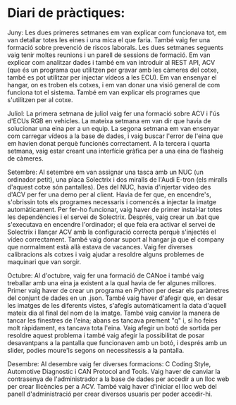 # Diari de pràctiques:

Juny:
Les dues primeres setmanes em van explicar com funcionava tot, em van detallar totes les eines i una mica el que faria. També vaig fer una formació sobre prevenció de riscos laborals.
Les dues setmanes seguents vaig tenir moltes reunions i un parell de sessions de formació. Em van explicar com analitzar dades i també em van introduir al REST API, ACV (que és un programa que utilitzen per gravar amb les càmeres del cotxe, també es pot utilitzar per injectar vídeos a les ECU).
Em van ensenyar el hangar, on es troben els cotxes, i em van donar una visió general de com funciona tot el sistema. També em van explicar els programes que s'utilitzen per al cotxe.

Juliol:
La primera setmana de juliol vaig fer una formació sobre ACV i l'ús d'ECUs RGB en vehicles. La mateixa setmana em van dir que havia de solucionar una eina per a un equip.
La segona setmana em van ensenyar com carregar vídeos a la base de dades, i vaig buscar l'error de l'eina que em havien donat perquè funcionés correctament.
A la tercera i quarta setmana, vaig estar creant una interfície gràfica per a una eina de flasheig de càmeres.

Setembre:
Al setembre em van assignar una tasca amb un NUC (un ordinador petit), una placa Solectrix i dos miralls de l'Audi E-tron (els miralls d'aquest cotxe són pantalles). Des del NUC, havia d'injertar vídeo des d'ACV per fer una demo per al client. Havia de fer que, en encendre's, s'obrissin tots els programes necessaris i comencés a injectar la imatge automàticament.
Per fer-ho funcionar, vaig haver de primer instal·lar totes les dependències i el servei de Solectrix. Després, vaig crear un .bat que s'executava en encendre l'ordinador; el que feia era activar el servei de Solectrix i llançar ACV amb la configuració correcta perquè s'injectés el vídeo correctament.
També vaig donar suport al hangar ja que el company que normalment està allà estava de vacances. Vaig fer diverses calibracions als cotxes i vaig ajudar a resoldre alguns problemes de maquinari que van sorgir.

Octubre:
Al d'octubre, vaig fer una formació de CANoe i també vaig treballar amb una eina ja existent a la qual havia de fer algunes millores. Primer vaig haver de crear un programa en Python per desar els paràmetres del conjunt de dades en un .json. També vaig haver d'afegir que, en desar les imatges de les diferents vistes, s'afegís automàticament la data d'aquell mateix dia al final del nom de la imatge. També vaig canviar la manera de tancar les finestres de l'eina; abans es tancava prement "q" i, si ho feies molt ràpidament, es tancava tota l'eina. Vaig afegir un botó de sortida per resoldre aquest problema i també vaig afegir la possibilitat de posar desavantpans a la pantalla que funcionaven amb un botó, i després amb un slider, podies moure'ls segons on necessitessis a la pantalla.

Desembre:
Al desembre vaig fer diverses formacions: C Coding Style, Automotive Diagnostic i CAN Protocol and Tools. Vaig haver de canviar la contrasenya de l'administrador a la base de dades per accedir a un lloc web per crear llicències per a ACV. També vaig haver d'iniciar el lloc web del panell d'administració per crear diversos usuaris per poder accedir-hi.
